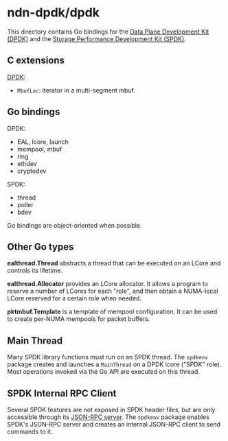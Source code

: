 # ndn-dpdk/dpdk

This directory contains Go bindings for the [Data Plane Development Kit (DPDK)](https://www.dpdk.org/) and the [Storage Performance Development Kit (SPDK)](https://spdk.io/).

## C extensions

[DPDK](../csrc/dpdk):

* `MbufLoc`: iterator in a multi-segment mbuf.

## Go bindings

DPDK:

* EAL, lcore, launch
* mempool, mbuf
* ring
* ethdev
* cryptodev

SPDK:

* thread
* poller
* bdev

Go bindings are object-oriented when possible.

## Other Go types

**ealthread.Thread** abstracts a thread that can be executed on an LCore and controls its lifetime.

**ealthread.Allocator** provides an LCore allocator.
It allows a program to reserve a number of LCores for each "role", and then obtain a NUMA-local LCore reserved for a certain role when needed.

**pktmbuf.Template** is a template of mempool configuration.
It can be used to create per-NUMA mempools for packet buffers.

## Main Thread

Many SPDK library functions must run on an SPDK thread.
The `spdkenv` package creates and launches a `MainThread` on a DPDK lcore ("SPDK" role).
Most operations invoked via the Go API are executed on this thread.

## SPDK Internal RPC Client

Several SPDK features are not exposed in SPDK header files, but are only accessible through its [JSON-RPC server](https://spdk.io/doc/jsonrpc.html).
The `spdkenv` package enables SPDK's JSON-RPC server and creates an internal JSON-RPC client to send commands to it.

